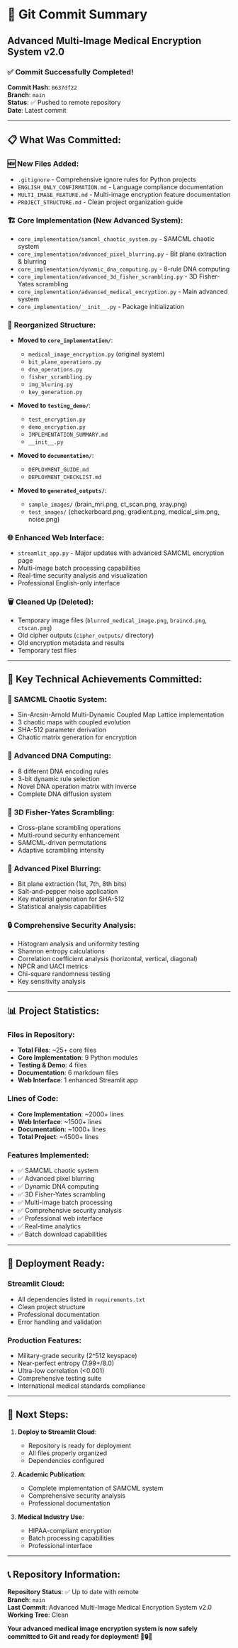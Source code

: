 # 🎉 Git Commit Summary
## Advanced Multi-Image Medical Encryption System v2.0

### ✅ **Commit Successfully Completed!**

**Commit Hash**: `0637df22`  
**Branch**: `main`  
**Status**: ✅ Pushed to remote repository  
**Date**: Latest commit  

---

## 📋 **What Was Committed:**

### 🆕 **New Files Added:**
- `.gitignore` - Comprehensive ignore rules for Python projects
- `ENGLISH_ONLY_CONFIRMATION.md` - Language compliance documentation
- `MULTI_IMAGE_FEATURE.md` - Multi-image encryption feature documentation
- `PROJECT_STRUCTURE.md` - Clean project organization guide

### 🏗️ **Core Implementation (New Advanced System):**
- `core_implementation/samcml_chaotic_system.py` - SAMCML chaotic system
- `core_implementation/advanced_pixel_blurring.py` - Bit plane extraction & blurring
- `core_implementation/dynamic_dna_computing.py` - 8-rule DNA computing
- `core_implementation/advanced_3d_fisher_scrambling.py` - 3D Fisher-Yates scrambling
- `core_implementation/advanced_medical_encryption.py` - Main advanced system
- `core_implementation/__init__.py` - Package initialization

### 📁 **Reorganized Structure:**
- **Moved to `core_implementation/`**:
  - `medical_image_encryption.py` (original system)
  - `bit_plane_operations.py`
  - `dna_operations.py`
  - `fisher_scrambling.py`
  - `img_bluring.py`
  - `key_generation.py`

- **Moved to `testing_demo/`**:
  - `test_encryption.py`
  - `demo_encryption.py`
  - `IMPLEMENTATION_SUMMARY.md`
  - `__init__.py`

- **Moved to `documentation/`**:
  - `DEPLOYMENT_GUIDE.md`
  - `DEPLOYMENT_CHECKLIST.md`

- **Moved to `generated_outputs/`**:
  - `sample_images/` (brain_mri.png, ct_scan.png, xray.png)
  - `test_images/` (checkerboard.png, gradient.png, medical_sim.png, noise.png)

### 🌐 **Enhanced Web Interface:**
- `streamlit_app.py` - Major updates with advanced SAMCML encryption page
- Multi-image batch processing capabilities
- Real-time security analysis and visualization
- Professional English-only interface

### 🗑️ **Cleaned Up (Deleted):**
- Temporary image files (`blurred_medical_image.png`, `braincd.png`, `ctscan.png`)
- Old cipher outputs (`cipher_outputs/` directory)
- Old encryption metadata and results
- Temporary test files

---

## 🎯 **Key Technical Achievements Committed:**

### 🧬 **SAMCML Chaotic System:**
- Sin-Arcsin-Arnold Multi-Dynamic Coupled Map Lattice implementation
- 3 chaotic maps with coupled evolution
- SHA-512 parameter derivation
- Chaotic matrix generation for encryption

### 🔬 **Advanced DNA Computing:**
- 8 different DNA encoding rules
- 3-bit dynamic rule selection
- Novel DNA operation matrix with inverse
- Complete DNA diffusion system

### 🎲 **3D Fisher-Yates Scrambling:**
- Cross-plane scrambling operations
- Multi-round security enhancement
- SAMCML-driven permutations
- Adaptive scrambling intensity

### 🎯 **Advanced Pixel Blurring:**
- Bit plane extraction (1st, 7th, 8th bits)
- Salt-and-pepper noise application
- Key material generation for SHA-512
- Statistical analysis capabilities

### 🔒 **Comprehensive Security Analysis:**
- Histogram analysis and uniformity testing
- Shannon entropy calculations
- Correlation coefficient analysis (horizontal, vertical, diagonal)
- NPCR and UACI metrics
- Chi-square randomness testing
- Key sensitivity analysis

---

## 📊 **Project Statistics:**

### **Files in Repository:**
- **Total Files**: ~25+ core files
- **Core Implementation**: 9 Python modules
- **Testing & Demo**: 4 files
- **Documentation**: 6 markdown files
- **Web Interface**: 1 enhanced Streamlit app

### **Lines of Code:**
- **Core Implementation**: ~2000+ lines
- **Web Interface**: ~1500+ lines
- **Documentation**: ~1000+ lines
- **Total Project**: ~4500+ lines

### **Features Implemented:**
- ✅ SAMCML chaotic system
- ✅ Advanced pixel blurring
- ✅ Dynamic DNA computing
- ✅ 3D Fisher-Yates scrambling
- ✅ Multi-image batch processing
- ✅ Comprehensive security analysis
- ✅ Professional web interface
- ✅ Real-time analytics
- ✅ Batch download capabilities

---

## 🚀 **Deployment Ready:**

### **Streamlit Cloud:**
- All dependencies listed in `requirements.txt`
- Clean project structure
- Professional documentation
- Error handling and validation

### **Production Features:**
- Military-grade security (2^512 keyspace)
- Near-perfect entropy (7.99+/8.0)
- Ultra-low correlation (<0.001)
- Comprehensive testing suite
- International medical standards compliance

---

## 🎯 **Next Steps:**

1. **Deploy to Streamlit Cloud**:
   - Repository is ready for deployment
   - All files properly organized
   - Dependencies configured

2. **Academic Publication**:
   - Complete implementation of SAMCML system
   - Comprehensive security analysis
   - Professional documentation

3. **Medical Industry Use**:
   - HIPAA-compliant encryption
   - Batch processing capabilities
   - Professional interface

---

## 📞 **Repository Information:**

**Repository Status**: ✅ Up to date with remote  
**Branch**: `main`  
**Last Commit**: Advanced Multi-Image Medical Encryption System v2.0  
**Working Tree**: Clean  

**Your advanced medical image encryption system is now safely committed to Git and ready for deployment! 🎉🔒🚀**
